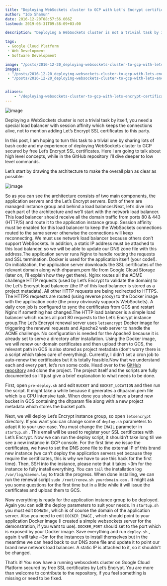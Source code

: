 ```yaml
---
title: "Deploying WebSockets cluster to GCP with Let’s Encrypt certificates"
author: "Ido Shamun"
date: 2016-12-20T08:57:56.066Z
lastmod: 2019-05-31T09:58:09+03:00

description: "Deploying a WebSockets cluster is not a trivial task by itself, you need a special load balancer with session affinity which keeps the connections alive, not to mention adding Let’s Encrypt SSL certificates to this party."

tags:
 - Google Cloud Platform 
 - Web Development 
 - Software Development 

image: "/posts/2016-12-20_deploying-websockets-cluster-to-gcp-with-lets-encrypt-certificates/images/1.png" 
images:
 - "/posts/2016-12-20_deploying-websockets-cluster-to-gcp-with-lets-encrypt-certificates/images/1.png" 
 - "/posts/2016-12-20_deploying-websockets-cluster-to-gcp-with-lets-encrypt-certificates/images/2.png" 


aliases:
    - "/deploying-websockets-cluster-to-gcp-with-lets-encrypt-certificates-5ebb7fc1e245"
---
```


![image](/posts/2016-12-20_deploying-websockets-cluster-to-gcp-with-lets-encrypt-certificates/images/1.png)



Deploying a WebSockets cluster is not a trivial task by itself, you need a special load balancer with session affinity which keeps the connections alive, not to mention adding Let’s Encrypt SSL certificates to this party.

In this post, I am hoping to turn this task to a trivial one by sharing lots of bash code and my experience of deploying WebSockets cluster to GCP secured by free Let’s Encrypt SSL certificates. Here I am going to talk about high level concepts, while in the GitHub repository I’ll dive deeper to low level commands.

Let’s start by drawing the architecture to make the overall plan as clear as possible:


![image](/posts/2016-12-20_deploying-websockets-cluster-to-gcp-with-lets-encrypt-certificates/images/2.png)


So as you can see the architecture consists of two main components, the application servers and the Let’s Encrypt servers. Both of them are managed instance group and behind a load balancer.Next, let’s dive into each part of the architecture and we’ll start with the network load balancer. This load balancer should receive all the domain traffic from ports 80 &amp; 443 (HTTP/S) and route it to the application instance group. Session affinity must be enabled for this load balancer to keep the WebSockets connections routed to the same server otherwise the connections will keep reconnecting. We must use network load balancer because others don’t support WebSockets. In addition, a static IP address must be attached to this load balancer, so we will be able to update our DNS zone file with this address.The application server runs Nginx to handle routing the requests and SSL termination. Docker is used for the application itself (your code!). On initialization, the application server downloads the SSL certificates of the relevant domain along with dhparam.pem file from Google Cloud Storage (later on, I’ll explain how they get there). Nginx routes all the ACME challenge HTTP requests (used by Let’s Encrypt to validate the domain) to the Let’s Encrypt load balancer (the IP of this load balancer is stored as a project metadata). All other HTTP requests are being redirected to HTTPS. The HTTPS requests are routed (using reverse proxy) to the Docker image with the application code (the proxy obviously supports WebSockets). A daily cron job is configured to sync the certificates from GCS and restart Nginx if something has changed.The HTTP load balancer is a simple load balancer which routes all port 80 requests to the Let’s Encrypt instance group.The Let’s Encrypt renewal server uses `letsencrypt` Docker image for triggering the renewal requests and Apache2 web server to handle the ACME challenge. No configuration is needed for the Apache2 because it is already set to serve a directory after installation. Using the Docker image, we will renew our domain certificates and then upload them to GCS, the relevant path in GCS is also stored as project metadata (don’t worry there is a script which takes care of everything). Currently, I didn’t set a cron job to auto-renew the certificates but it is totally feasible.Now that we understand each and every part, let’s run some code. Head over to the [GitHub repository](http://bit.ly/2gWsG9B) and clone the project. The project itself and the scripts are fully documented so I’ll just give a brief explanation to what needs to be done.

First, open `pre-deploy.sh` and edit `BUCKET` and `BUCKET_LOCATION` and then run the script. It might take a while because it generates a dhparam.pem file which is a CPU intensive task. When done you should have a brand new bucket in GCS containing the dhparam file along with a new project metadata which stores the bucket path.

Next, we will deploy Let’s Encrypt instance group, so open `letsencrypt` directory. If you want you can change some of `deploy.sh` parameters to adapt it to your use-case. You must change the `EMAIL` parameter in `startup.sh` . This email will be used to register your SSL certificates with Let’s Encrypt. Now we can run the deploy script, it shouldn’t take long till we see a new instance in GCP console. For the first time we issue the certificates, we have to set the DNS zone file to the external IP of this brand new instance (we can’t deploy the application servers yet because they require the certificates, this is why we have to use this hack for the first time). Then, SSH into the instance, please note that it takes ~3m for the instance to fully install everything. You can `tail` the installation log `/var/log/daemon.log` to track the progress. When done installing, we can run the renewal script `sudo /root/renew.sh yourdomain.com` . It might ask you some questions for the first time but in a little while it will issue the certificates and upload them to GCS.

Now everything is ready for the application instance group to be deployed. Again you can edit the deploy parameters to suit your needs. In `startup.sh` you must edit `DOMAIN` , which is of course the domain of the application server. Also you need to edit `DOCKER_IMAGE` , which should point to your application Docker image (I created a simple websockets server for the demonstration, if you want to use). `DOCKER_PORT` should set to the port which is exposed by your Docker image. Save everything and run `deploy.sh` , again it will take ~3m for the instances to install themselves but in the meantime we can head back to our DNS zone file and update it to point our brand new network load balancer. A static IP is attached to it, so it shouldn’t be changed.

That’s it! You now have a running websockets cluster on Google Cloud Platform secured by free SSL certificates by Let’s Encrypt. You are more than welcome to contribute to the repository, if you feel something is missing or need to be fixed.
